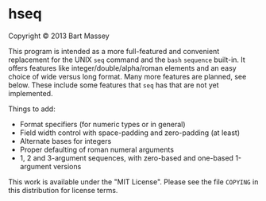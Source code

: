 # hseq
Copyright © 2013 Bart Massey

This program is intended as a more full-featured and
convenient replacement for the UNIX `seq` command and the
`bash` `sequence` built-in. It offers features like
integer/double/alpha/roman elements and an easy choice of
wide versus long format. Many more features are planned, see
below.  These include some features that `seq` has that are
not yet implemented.

Things to add:

  * Format specifiers (for numeric types or in general)
  * Field width control with space-padding and zero-padding
    (at least)
  * Alternate bases for integers
  * Proper defaulting of roman numeral arguments
  * 1, 2 and 3-argument sequences, with zero-based and one-based
    1-argument versions

This work is available under the "MIT License". Please see
the file `COPYING` in this distribution for license terms.

